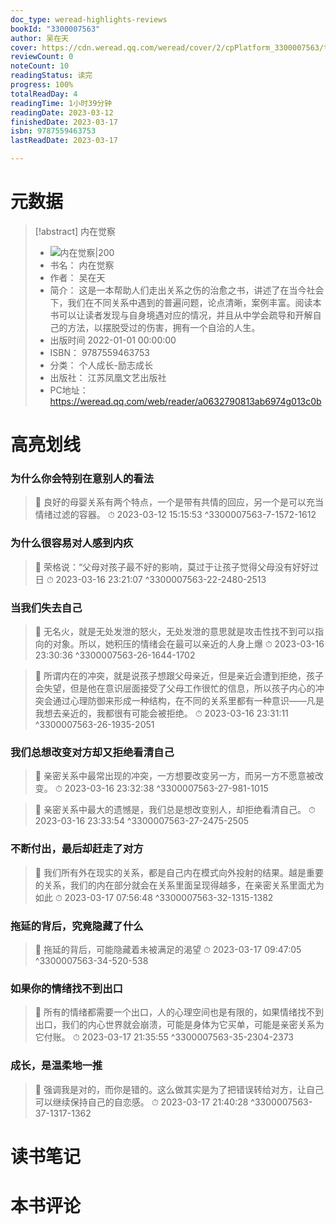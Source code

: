 ```yaml
---
doc_type: weread-highlights-reviews
bookId: "3300007563"
author: 吴在天
cover: https://cdn.weread.qq.com/weread/cover/2/cpPlatform_3300007563/t7_cpPlatform_3300007563.jpg
reviewCount: 0
noteCount: 10
readingStatus: 读完
progress: 100%
totalReadDay: 4
readingTime: 1小时39分钟
readingDate: 2023-03-12
finishedDate: 2023-03-17
isbn: 9787559463753
lastReadDate: 2023-03-17

---
```

# 元数据
> [!abstract] 内在觉察
> - ![ 内在觉察|200](https://cdn.weread.qq.com/weread/cover/2/cpPlatform_3300007563/t7_cpPlatform_3300007563.jpg)
> - 书名： 内在觉察
> - 作者： 吴在天
> - 简介： 这是一本帮助人们走出关系之伤的治愈之书，讲述了在当今社会下，我们在不同关系中遇到的普遍问题，论点清晰，案例丰富。阅读本书可以让读者发现与自身境遇对应的情况，并且从中学会疏导和开解自己的方法，以摆脱受过的伤害，拥有一个自洽的人生。
> - 出版时间 2022-01-01 00:00:00
> - ISBN： 9787559463753
> - 分类： 个人成长-励志成长
> - 出版社： 江苏凤凰文艺出版社
> - PC地址：https://weread.qq.com/web/reader/a0632790813ab6974g013c0b

# 高亮划线

### 为什么你会特别在意别人的看法

> 📌 良好的母婴关系有两个特点，一个是带有共情的回应，另一个是可以充当情绪过滤的容器。 
> ⏱ 2023-03-12 15:15:53 ^3300007563-7-1572-1612

### 为什么很容易对人感到内疚

> 📌 荣格说：“父母对孩子最不好的影响，莫过于让孩子觉得父母没有好好过日 
> ⏱ 2023-03-16 23:21:07 ^3300007563-22-2480-2513

### 当我们失去自己

> 📌 无名火，就是无处发泄的怒火，无处发泄的意思就是攻击性找不到可以指向的对象。所以，她积压的情绪会在最可以亲近的人身上爆 
> ⏱ 2023-03-16 23:30:36 ^3300007563-26-1644-1702

> 📌 所谓内在的冲突，就是说孩子想跟父母亲近，但是亲近会遭到拒绝，孩子会失望，但是他在意识层面接受了父母工作很忙的信息，所以孩子内心的冲突会通过心理防御来形成一种结构，在不同的关系里都有一种意识——凡是我想去亲近的，我都很有可能会被拒绝。 
> ⏱ 2023-03-16 23:31:11 ^3300007563-26-1935-2051

### 我们总想改变对方却又拒绝看清自己

> 📌 亲密关系中最常出现的冲突，一方想要改变另一方，而另一方不愿意被改变。 
> ⏱ 2023-03-16 23:32:38 ^3300007563-27-981-1015

> 📌 亲密关系中最大的遗憾是，我们总是想改变别人，却拒绝看清自己。 
> ⏱ 2023-03-16 23:33:54 ^3300007563-27-2475-2505

### 不断付出，最后却赶走了对方

> 📌 我们所有外在现实的关系，都是自己内在模式向外投射的结果。越是重要的关系，我们的内在部分就会在关系里面呈现得越多，在亲密关系里面尤为如此 
> ⏱ 2023-03-17 07:56:48 ^3300007563-32-1315-1382

### 拖延的背后，究竟隐藏了什么

> 📌 拖延的背后，可能隐藏着未被满足的渴望 
> ⏱ 2023-03-17 09:47:05 ^3300007563-34-520-538

### 如果你的情绪找不到出口

> 📌 所有的情绪都需要一个出口，人的心理空间也是有限的，如果情绪找不到出口，我们的内心世界就会崩溃，可能是身体为它买单，可能是亲密关系为它付账。 
> ⏱ 2023-03-17 21:35:55 ^3300007563-35-2304-2373

### 成长，是温柔地一推

> 📌 强调我是对的，而你是错的。这么做其实是为了把错误转给对方，让自己可以继续保持自己的自恋感。 
> ⏱ 2023-03-17 21:40:28 ^3300007563-37-1317-1362

# 读书笔记

# 本书评论
